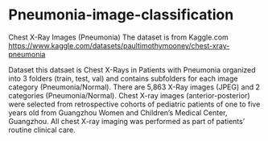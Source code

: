 # Pneumonia-image-classification
Chest X-Ray Images (Pneumonia)
The dataset is from Kaggle.com
https://www.kaggle.com/datasets/paultimothymooney/chest-xray-pneumonia

Dataset 
this datsaet is Chest X-Rays in Patients with Pneumonia organized into 3 folders (train, test, val) and contains subfolders for each image category (Pneumonia/Normal). There are 5,863 X-Ray images (JPEG) and 2 categories (Pneumonia/Normal).
Chest X-ray images (anterior-posterior) were selected from retrospective cohorts of pediatric patients of one to five years old from Guangzhou Women and Children’s Medical Center, Guangzhou. All chest X-ray imaging was performed as part of patients’ routine clinical care.
